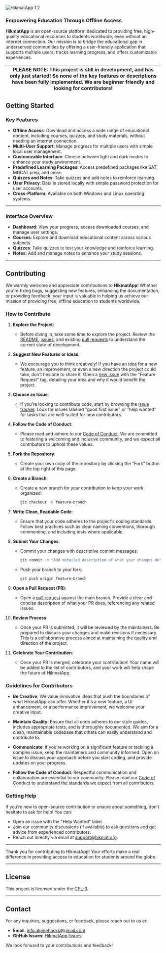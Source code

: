 
![HikmatApp 1 2](https://github.com/user-attachments/assets/6e444bdc-ab90-4ce9-bdfb-917185e0dd53)

### Empowering Education Through Offline Access

**HikmatApp** is an open-source platform dedicated to providing free, high-quality educational resources to students worldwide, even without an internet connection. Our mission is to bridge the educational gap in underserved communities by offering a user-friendly application that supports multiple users, tracks learning progress, and offers customizable experiences.

| PLEASE NOTE: This project is still in development, and has only just started! So none of the key features or descriptions have been fully implemented. We are beginner friendly and looking for contributors! |
| ------------------------------------------------------------------------------------------------------------------------------------------------------------------------------------------------------------- |
## Getting Started

### Key Features

- **Offline Access**: Download and access a wide range of educational content, including courses, quizzes, and study materials, without needing an internet connection.
- **Multi-User Support**: Manage progress for multiple users with simple local user management.
- **Customizable Interface**: Choose between light and dark modes to enhance your study environment.
- **Predefined Learning Packages**: Access predefined packages like SAT, MDCAT prep, and more.
- **Quizzes and Notes**: Take quizzes and add notes to reinforce learning.
- **User Privacy**: Data is stored locally with simple password protection for user accounts.
- **Cross-Platform**: Available on both Windows and Linux operating systems.

---

### Interface Overview

- **Dashboard**: View your progress, access downloaded courses, and manage user settings.
- **Courses**: Explore and download educational content across various subjects.
- **Quizzes**: Take quizzes to test your knowledge and reinforce learning.
- **Notes**: Add and manage notes to enhance your study sessions.

---

## Contributing

We warmly welcome and appreciate contributions to **HikmatApp**! Whether you're fixing bugs, suggesting new features, enhancing the documentation, or providing feedback, your input is valuable in helping us achieve our mission of providing free, offline education to students worldwide.

### How to Contribute

1. **Explore the Project**:
   - Before diving in, take some time to explore the project. Review the [README](#), [issues](https://github.com/Alpine_Hacks/HikmatApp/issues), and existing [pull requests](https://github.com/Alpine_Hacks/HikmatApp/pulls) to understand the current state of development.

2. **Suggest New Features or Ideas**:
   - We encourage you to think creatively! If you have an idea for a new feature, an improvement, or even a new direction the project could take, don't hesitate to share it. Open a [new issue](https://github.com/Alpine_Hacks/HikmatApp/issues/new) with the "Feature Request" tag, detailing your idea and why it would benefit the project.

3. **Choose an Issue**:
   - If you're looking to contribute code, start by browsing the [issue tracker](https://github.com/Alpine_Hacks/HikmatApp/issues). Look for issues labeled "good first issue" or "help wanted" for tasks that are well-suited for new contributors.

4. **Follow the Code of Conduct**:
   - Please read and adhere to our [Code of Conduct](CODE_OF_CONDUCT.md). We are committed to fostering a welcoming and inclusive community, and we expect all contributors to uphold these values.

5. **Fork the Repository**:
   - Create your own copy of the repository by clicking the "Fork" button at the top right of this page.

6. **Create a Branch**:
   - Create a new branch for your contribution to keep your work organized:
     ```bash
     git checkout -b feature-branch
     ```

7. **Write Clean, Readable Code**:
   - Ensure that your code adheres to the project's coding standards. Follow best practices such as clear naming conventions, thorough commenting, and including tests where applicable.

8. **Submit Your Changes**:
   - Commit your changes with descriptive commit messages:
     ```bash
     git commit -m "Add detailed description of what your changes do"
     ```
   - Push your branch to your fork:
     ```bash
     git push origin feature-branch
     ```

9. **Open a Pull Request (PR)**:
   - Open a [pull request](https://github.com/Alpine_Hacks/HikmatApp/pulls) against the main branch. Provide a clear and concise description of what your PR does, referencing any related issues.

10. **Review Process**:
    - Once your PR is submitted, it will be reviewed by the maintainers. Be prepared to discuss your changes and make revisions if necessary. This is a collaborative process aimed at maintaining the quality and direction of the project.

11. **Celebrate Your Contribution**:
    - Once your PR is merged, celebrate your contribution! Your name will be added to the list of contributors, and your work will help shape the future of HikmatApp.

### Guidelines for Contributors

- **Be Creative**: We value innovative ideas that push the boundaries of what HikmatApp can offer. Whether it's a new feature, a UI enhancement, or a performance improvement, we welcome your creative input.

- **Maintain Quality**: Ensure that all code adheres to our style guides, includes appropriate tests, and is thoroughly documented. We aim for a clean, maintainable codebase that others can easily understand and contribute to.

- **Communicate**: If you're working on a significant feature or tackling a complex issue, keep the maintainers and community informed. Open an issue to discuss your approach before you start coding, and provide updates on your progress.

- **Follow the Code of Conduct**: Respectful communication and collaboration are essential to our community. Please read our [Code of Conduct](CODE_OF_CONDUCT.md) to understand the standards we expect from all contributors.

### Getting Help

If you’re new to open-source contribution or unsure about something, don’t hesitate to ask for help! You can:

- Open an issue with the "Help Wanted" label.
- Join our community discussions (if available) to ask questions and get advice from experienced contributors.
- Reach out directly via email at support@hikmat.org.

---

Thank you for contributing to HikmatApp! Your efforts make a real difference in providing access to education for students around the globe.

---

## License

This project is licensed under the [GPL-3](LICENSE).

---

## Contact

For any inquiries, suggestions, or feedback, please reach out to us at:

- **Email**: info.alpinehacks@gmail.com
- **GitHub Issues**: [HikmatApp Issues](https://github.com/Alpine_Hacks/HikmatApp/issues)

We look forward to your contributions and feedback!

